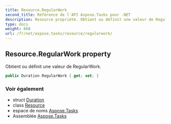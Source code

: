 ```yaml
---
title: Resource.RegularWork
second_title: Référence de l'API Aspose.Tasks pour .NET
description: Resource propriété. Obtient ou définit une valeur de RegularWork.
type: docs
weight: 660
url: /fr/net/aspose.tasks/resource/regularwork/
---
```

## Resource.RegularWork property

Obtient ou définit une valeur de RegularWork.

```csharp
public Duration RegularWork { get; set; }
```

### Voir également

* struct [Duration](../../duration/)
* class [Resource](../)
* espace de noms [Aspose.Tasks](../../resource/)
* Assemblée [Aspose.Tasks](../../../)


